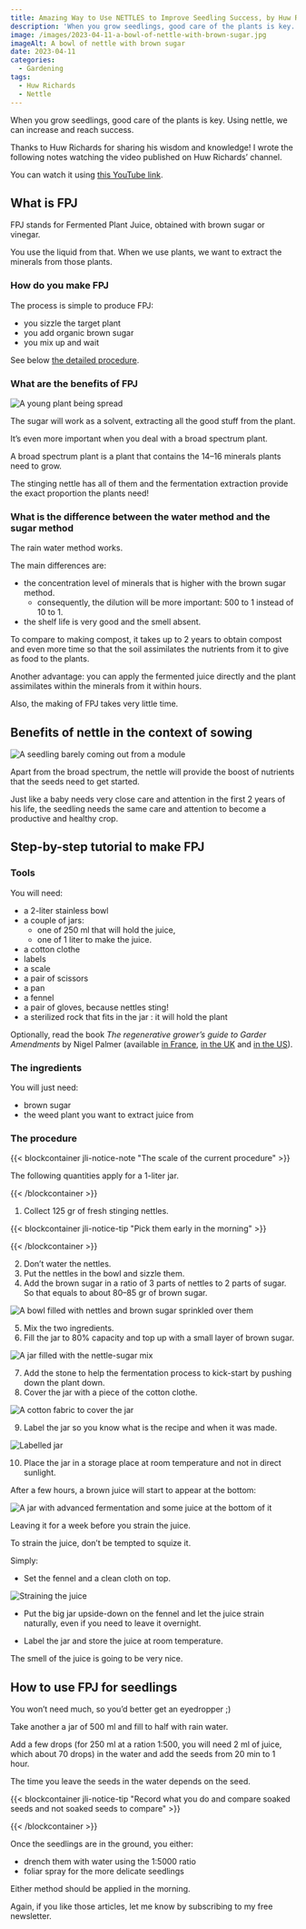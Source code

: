 ```yaml
---
title: Amazing Way to Use NETTLES to Improve Seedling Success, by Huw Richards
description: 'When you grow seedlings, good care of the plants is key. Using nettle, we can increase and reach success.'
image: /images/2023-04-11-a-bowl-of-nettle-with-brown-sugar.jpg
imageAlt: A bowl of nettle with brown sugar
date: 2023-04-11
categories:
  - Gardening
tags:
  - Huw Richards
  - Nettle
---
```


When you grow seedlings, good care of the plants is key. Using nettle, we can increase and reach success.

Thanks to Huw Richards for sharing his wisdom and knowledge! I wrote the following notes watching the video published on Huw Richards’ channel.

<!-- more -->

You can watch it using [this YouTube link](https://www.youtube.com/watch?v=DlLWanDZwuU).

## What is FPJ

FPJ stands for Fermented Plant Juice, obtained with brown sugar or vinegar.

You use the liquid from that. When we use plants, we want to extract the minerals from those plants.

### How do you make FPJ

The process is simple to produce FPJ:

- you sizzle the target plant
- you add organic brown sugar
- you mix up and wait

See below [the detailed procedure](#step-by-step-tutorial-to-make-fpj).

### What are the benefits of FPJ

![A young plant being spread](images/a-young-plant-being-spreaded.jpg 'Credits: image from the vlog of Huw Richards')

The sugar will work as a solvent, extracting all the good stuff from the plant.

It’s even more important when you deal with a broad spectrum plant.

A broad spectrum plant is a plant that contains the 14–16 minerals plants need to grow.

The stinging nettle has all of them and the fermentation extraction provide the exact proportion the plants need!

### What is the difference between the water method and the sugar method

The rain water method works.

The main differences are:

- the concentration level of minerals that is higher with the brown sugar method.
  - consequently, the dilution will be more important: 500 to 1 instead of 10 to 1.
- the shelf life is very good and the smell absent.

To compare to making compost, it takes up to 2 years to obtain compost and even more time so that the soil assimilates the nutrients from it to give as food to the plants.

Another advantage: you can apply the fermented juice directly and the plant assimilates within the minerals from it within hours.

Also, the making of FPJ takes very little time.

## Benefits of nettle in the context of sowing

![A seedling barely coming out from a module](images/a-seedling-bearly-coming-out-from-a-module.jpg 'Credits: image from the vlog of Huw Richards')

Apart from the broad spectrum, the nettle will provide the boost of nutrients that the seeds need to get started.

Just like a baby needs very close care and attention in the first 2 years of his life, the seedling needs the same care and attention to become a productive and healthy crop.

## Step-by-step tutorial to make FPJ

### Tools

You will need:

- a 2-liter stainless bowl
- a couple of jars:
  - one of 250 ml that will hold the juice,
  - one of 1 liter to make the juice.
- a cotton clothe
- labels
- a scale
- a pair of scissors
- a pan
- a fennel
- a pair of gloves, because nettles sting!
- a sterilized rock that fits in the jar : it will hold the plant

Optionally, read the book _The regenerative grower’s guide to Garder Amendments_ by Nigel Palmer (available [in France](https://amzn.to/43yjh0C), [in the UK](https://amzn.to/3mpFKMy) and [in the US](https://amzn.to/43k8PcS)).

### The ingredients

You will just need:

- brown sugar
- the weed plant you want to extract juice from

### The procedure

{{< blockcontainer jli-notice-note "The scale of the current procedure" >}}

The following quantities apply for a 1-liter jar.

{{< /blockcontainer >}}

1. Collect 125 gr of fresh stinging nettles.

{{< blockcontainer jli-notice-tip "Pick them early in the morning" >}}

{{< /blockcontainer >}}

2. Don’t water the nettles.
3. Put the nettles in the bowl and sizzle them.
4. Add the brown sugar in a ratio of 3 parts of nettles to 2 parts of sugar. So that equals to about 80–85 gr of brown sugar.

![A bowl filled with nettles and brown sugar sprinkled over them](images/a-bowl-filled-with-nettles-and-brown-sugar-sprinkled-over-them.jpg 'Credits: image from the vlog of Huw Richards')

5. Mix the two ingredients.
6. Fill the jar to 80% capacity and top up with a small layer of brown sugar.

![A jar filled with the nettle-sugar mix](images/a-jar-filled-with-the-nettle-sugar-mix.jpg 'Credits: image from the vlog of Huw Richards')

7. Add the stone to help the fermentation process to kick-start by pushing down the plant down.
8. Cover the jar with a piece of the cotton clothe.

![A cotton fabric to cover the jar](images/a-cotton-fabric-to-cover-the-jar.jpg 'Credits: image from the vlog of Huw Richards')

9. Label the jar so you know what is the recipe and when it was made.

![Labelled jar](images/labelled-jar.jpg 'Credits: image from the vlog of Huw Richards')

10. Place the jar in a storage place at room temperature and not in direct sunlight.

After a few hours, a brown juice will start to appear at the bottom:

![A jar with advanced fermentation and some juice at the bottom of it](images/a-jar-with-advanced-fermentation-and-some-juice-at-the-bottom-of-it.jpg 'Credits: image from the vlog of Huw Richards')

Leaving it for a week before you strain the juice.

To strain the juice, don’t be tempted to squize it.

Simply:

- Set the fennel and a clean cloth on top.

![Straining the juice](images/straining-the-juice.jpg 'Credits: image from the vlog of Huw Richards')

- Put the big jar upside-down on the fennel and let the juice strain naturally, even if you need to leave it overnight.

- Label the jar and store the juice at room temperature.

The smell of the juice is going to be very nice.

## How to use FPJ for seedlings

You won’t need much, so you’d better get an eyedropper ;)

Take another a jar of 500 ml and fill to half with rain water.

Add a few drops (for 250 ml at a ration 1:500, you will need 2 ml of juice, which about 70 drops) in the water and add the seeds from 20 min to 1 hour.

The time you leave the seeds in the water depends on the seed.

{{< blockcontainer jli-notice-tip "Record what you do and compare soaked seeds and not soaked seeds to compare" >}}

{{< /blockcontainer >}}

Once the seedlings are in the ground, you either:

- drench them with water using the 1:5000 ratio
- foliar spray for the more delicate seedlings

Either method should be applied in the morning.

Again, if you like those articles, let me know by subscribing to my free newsletter.
